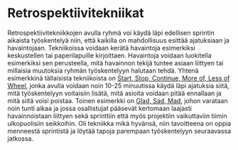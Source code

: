 # Retrospektiivitekniikat

Retrospektiivitekniikkojen avulla ryhmä voi käydä läpi edellisen sprintin aikaista työskentelyä niin, että kaikilla on mahdollisuus esittää ajatuksiaan ja havaintojaan. Tekniikoissa voidaan kerätä havaintoja esimerkiksi keskustellen tai paperilapuille kirjoittaen. Havaintoja voidaan luokitella esimerkiksi sen perusteella, mitä havainnon tekijä tuntee asiaan liittyen tai millaisia muutoksia ryhmän työskentelyyn halutaan tehdä. Yhtenä esimerkkinä tällaisista tekniikoista on [Start, Stop, Continue, More of, Less of Wheel](http://retrospectivewiki.org/index.php?title=Start,_Stop,_Continue,_More_of,_Less_of_Wheel), jonka avulla voidaan noin 10-25 minuutissa käydä läpi ajatuksia siitä, mitä työskentelyyn voitaisiin lisätä, mitä asioita voidaan pitää ennallaan ja mitä siitä voisi poistaa. Toinen esimerkki on [Glad, Sad, Mad](http://retrospectivewiki.org/index.php?title=Glad,_Sad,_Mad), johon varataan noin tunti aikaa ja jossa osallistujat pääsevät kertomaan laajasti havainnoistaan liittyen sekä sprinttiin että myös projektiin vaikuttaviin tiimin ulkopuolisiin seikkoihin. Oli tekniikka mikä hyvänsä, niin tavoitteena on oppia menneestä sprintistä ja löytää tapoja parempaan työskentelyyn seuraavassa jatkossa.
